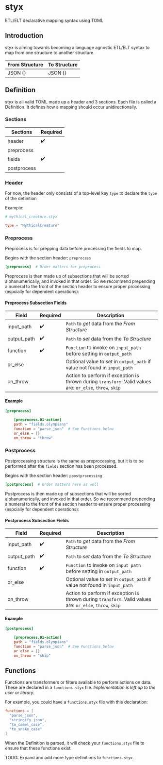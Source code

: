 # styx
ETL/ELT declarative mapping syntax using TOML

## Introduction

styx is aiming towards becoming a language agnostic ETL/ELT syntax to map from one structure to another structure.

| From Structure | To Structure |
| -------------- | ------------ |
| JSON {} | JSON {} |

## Definition

styx is all valid TOML made up a header and 3 sections. Each file is called a Definition. It defines how a mapping should occur unidirectionally.

### Sections

| Sections | Required |
| -------- | -------- |
| header | :heavy_check_mark: |
| preprocess |   |
| fields | :heavy_check_mark: |
| postprocess |  |


### Header

For now, the header only consists of a top-level key `type` to declare the `type` of the definition

Example:
```toml
# mythical_creature.styx

type = "MythicalCreature"
```

### Preprocess

Preprocess is for prepping data before processing the fields to map.

Begins with the section header: `preprocess`

```toml
[preprocess]  # Order matters for preprocess
```

Preprocess is then made up of subsections that will be sorted alphanumerically, and invoked in that order. So
we recommend prepending a numeral to the front of the section header to ensure proper processing (espcially
for dependent operations):

#### Preprocess Subsection Fields
| Field | Required | Description |
| -------- | -------- | -------- |
| input_path | :heavy_check_mark: | `Path` to *get* data from the *From Structure* |
| output_path | :heavy_check_mark: | `Path` to *set* data from the *To Structure* |
| function | :heavy_check_mark: | `Function` to invoke on `input_path` before setting in `output_path`
| or_else |  | Optional value to *set* in `output_path` if value not found in `input_path`  |
| on_throw |  | Action to perform if exception is thrown during `transform`. Valid values are: `or_else`, `throw`, `skip` |

#### Example
```toml
[preprocess]  

    [preprocess.01-action]
    path = "fields.olympians"
    function = "parse_json"  # See Functions below
    or_else = {}
    on_throw = "throw"
```


### Postprocess
Postprocessing structure is the same as preprocessing, but it is to be performed after the `fields` section has been processed.

Begins with the section header: `ppostprocessing`

```toml
[postprocess]  # Order matters here as well
```

Postprocess is then made up of subsections that will be sorted alphanumerically, and invoked in that order. So
we recommend prepending a numeral to the front of the section header to ensure proper processing (espcially
for dependent operations):

#### Postprocess Subsection Fields
| Field | Required | Description |
| -------- | -------- | -------- |
| input_path | :heavy_check_mark: | `Path` to *get* data from the *From Structure* |
| output_path | :heavy_check_mark: | `Path` to *set* data from the *To Structure* |
| function | :heavy_check_mark: | `Function` to invoke on `input_path` before setting in `output_path`
| or_else |  | Optional value to *set* in `output_path` if value not found in `input_path`  |
| on_throw |  | Action to perform if exception is thrown during `transform`. Valid values are: `or_else`, `throw`, `skip` |

#### Example
```toml
[postprocess]  

    [preprocess.01-action]
    path = "fields.olympians"
    function = "parse_json"  # See Functions below
    or_else = {}
    on_throw = "skip"
```

## Functions

Functions are transformers or filters available to perform actions on data. These are declared in a `functions.styx` file. *Implementation is left up to the user or library.*

For example, you could have a `functions.styx` file with this declaration:
```toml
functions = [
  "parse_json",
  "stringify_json",
  "to_camel_case",
  "to_snake_case"
]
```

When the Definition is parsed, it will check your `functions.styx` file to ensure that these functions exist.

TODO: Expand and add more type definitions to `functions.styx`.
